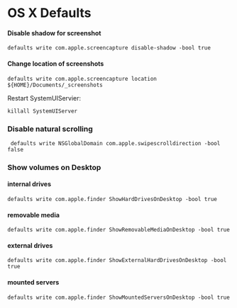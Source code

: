 # OS X Defaults


#### Disable shadow for screenshot

    defaults write com.apple.screencapture disable-shadow -bool true


#### Change location of screenshots

    defaults write com.apple.screencapture location ${HOME}/Documents/_screenshots

Restart SystemUIServier:

    killall SystemUIServer


### Disable natural scrolling

     defaults write NSGlobalDomain com.apple.swipescrolldirection -bool false


### Show volumes on Desktop

#### internal drives 

    defaults write com.apple.finder ShowHardDrivesOnDesktop -bool true

#### removable media

    defaults write com.apple.finder ShowRemovableMediaOnDesktop -bool true


#### external drives

    defaults write com.apple.finder ShowExternalHardDrivesOnDesktop -bool true

#### mounted servers 

    defaults write com.apple.finder ShowMountedServersOnDesktop -bool true
